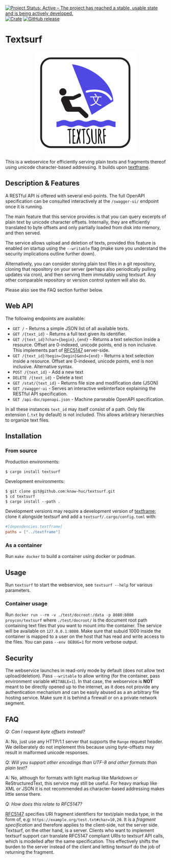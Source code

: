 [![Project Status: Active – The project has reached a stable, usable state and is being actively developed.](https://www.repostatus.org/badges/latest/active.svg)](https://www.repostatus.org/#active)
[![Crate](https://img.shields.io/crates/v/textsurf.svg)](https://crates.io/crates/textsurf)
[![GitHub release](https://img.shields.io/github/release/proycon/textsurf.svg)](https://GitHub.com/proycon/textsurf/releases/)

# Textsurf 

<p align="center">
    <img src="https://github.com/knaw-huc/textsurf/raw/master/logo.png" alt="textsurf logo" width="320" />
</p>

This is a webservice for efficiently serving plain texts and fragments thereof
using unicode character-based addressing. It builds upon
[textframe](https://github.com/proycon/textframe).

## Description & Features

A RESTful API is offered with several end-points. The full OpenAPI specification can be consulted
interactively at the `/swagger-ui/` endpoint once it is running.

The main feature that this service provides is that you can query excerpts of
plain text by unicode character offsets. Internally, they are efficiently
translated to byte offsets and only partially loaded from disk into memory, and
then served.

The service allows upload and deletion of texts, provided this feature is
enabled on startup using the `--writable` flag (make sure you understand the security implications outline further down).

Alternatively, you can consider storing plain text files in a git repository,
cloning that repository on your server (perhaps also periodically pulling
updates via cron), and then serving them immutably using textsurf. Any other
comparable repository or version control system will also do.

Please also see the FAQ section further below.

## Web API

The following endpoints are available:

* `GET /`                  - Returns a simple JSON list of all available texts.
* `GET /{text_id}`         - Returns a full text given its identifier.
* `GET /{text_id}?char={begin},{end}` - Returns a text selection inside a resource. Offset are 0-indexed, unicode points, end is non inclusive. This implements part of [RFC5147](https://www.rfc-editor.org/rfc/rfc5147.txt) server-side.
* `GET /{text_id}?begin={begin}&end={end}` - Returns a text selection inside a resource. Offset are 0-indexed, unicode points, end is non inclusive. Alternative syntax.
* `POST /{text_id}`        - Add a new text
* `DELETE /{text_id}`      - Delete a text
* `GET /stat/{text_id}`    - Returns file size and modification date (JSON)
* `GET /swagger-ui`        - Serves an interactive webinterface explaining the RESTful API specification.
* `GET /api-doc/openapi.json`   - Machine parseable OpenAPI specification.

In all these instances `text_id` may itself consist of a path. Only file extension (`.txt` by default) is not included.
This allows arbitrary hierarchies to organize text files. 

## Installation

### From source

Production environments:

```
$ cargo install textsurf
```

Development environments:

```
$ git clone git@github.com:knaw-huc/textsurf.git
$ cd textsurf
$ cargo install --path .
```

Development versions may require a development version of
[textframe](https://github.com/proycon/textframe); clone it alongside textsurf and add a
`textsurf/.cargo/config.toml` with:

```toml
#[dependencies.textframe]
paths = ["../textframe"]
```

### As a container

Run ``make docker`` to build a container using docker or podman.

## Usage

Run `textsurf` to start the webservice, see `textsurf --help` for various parameters.

### Container usage

Run `docker run --rm -v ./test/docroot:/data -p 8080:8080 proycon/textsurf` where `./test/docroot/` is the document root path containing text files that you want to mount into the container. The service will be available on `127.0.0.1:8080`. Make sure that subuid 1000 inside the container is mapped to a user on the host that has read and write access to the files. You can pass `--env DEBUG=1` for more verbose output.

## Security

The webservice launches in read-only mode by default (does not allow text
upload/deletion). Pass `--writable` to allow writing (for the container, pass environment variable `WRITABLE=1`). 
In that case, the webservice is **NOT** meant to be directly opened up to the internet, as it
does not provide any authentication mechanism and can be easily abused as a
an arbitrary file hosting service. Make sure it is behind a firewall or on a private network
segment. 

## FAQ

*Q: Can I request byte offsets instead?*

A: No, just use any HTTP/1.1 server that supports the `Range` request header. We
deliberately do not implement this because using byte-offsets may result in malformed unicode responses.

*Q: Will you support other encodings than UTF-8 and other formats than plain text?*

A: No, although for formats with light markup like Markdown or
ReStructuredText, this service may still be useful. For heavy markup like XML
or JSON it is not recommended as character-based addressing makes little sense
there.

*Q: How does this relate to RFC5147?*

[RFC5147](https://datatracker.ietf.org/doc/html/rfc5147) specifies URI fragment identifiers for text/plain media type, in the form of, e.g: `https://example.org/test.txt#char=10,20`. It is a *fragment specification* and therefore applies to the client-side, not the server side. Textsurf, on the other hand, is a server. Clients who want to implement textsurf support can translate RFC5147 compliant URIs to textsurf API calls, which is modelled after the same specification. This effectively shifts the burden to the server instead of the client and letting textsurf do the job of returning the fragment.
